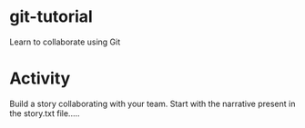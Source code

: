 # git-tutorial
Learn to collaborate using Git

# Activity
Build a story collaborating with your team. Start with the narrative present in the story.txt file.....